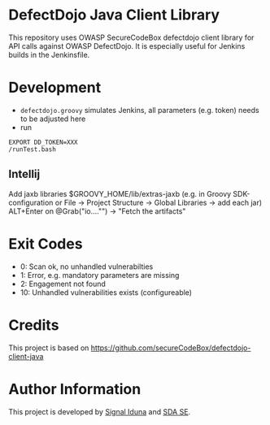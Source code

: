 # DefectDojo Java Client Library
This repository uses OWASP SecureCodeBox defectdojo client library for API calls against OWASP DefectDojo. It is especially useful for Jenkins builds in the Jenkinsfile.

# Development
* `defectdojo.groovy` simulates Jenkins, all parameters (e.g. token) needs to be adjusted here
* run

```
EXPORT DD_TOKEN=XXX
/runTest.bash
```

## Intellij
Add jaxb libraries $GROOVY_HOME/lib/extras-jaxb (e.g. in Groovy SDK-configuration or File -> Project Structure -> Global Libraries -> add each jar)
ALT+Enter on @Grab("io...."") -> "Fetch the artifacts" 

# Exit Codes
* 0: Scan ok, no unhandled vulnerabilties
* 1: Error, e.g. mandatory parameters are missing
* 2: Engagement not found
* 10: Unhandled vulnerabilities exists (configureable)



# Credits
This project is based on https://github.com/secureCodeBox/defectdojo-client-java

# Author Information
This project is developed by [Signal Iduna](https://www.signal-iduna.de) and [SDA SE](https://sda.se/).
